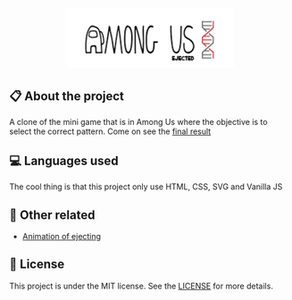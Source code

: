
<h1 align="center">
    <img src="./images/logo-repo-among.png" alt="Among Us Clone Game by Jhony Walker" width="300px" />
</h1>

## :clipboard: About the project

A clone of the mini game that is in Among Us where the objective is to select the correct pattern. Come on see the [final result](https://jhonywalker-pixel.github.io/among-us-codepad/)

## :computer: Languages used

The cool thing is that this project only use HTML, CSS, SVG and Vanilla JS

## :floppy_disk: Other related

- [Animation of ejecting](https://jhonywalker-pixel.github.io/among-us-ejected/)

## :book: License

This project is under the MIT license. See the [LICENSE](LICENSE.md) for more details.
